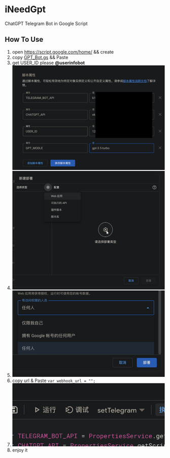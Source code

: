 # iNeedGpt
ChatGPT Telegram Bot in Google Script

## How To Use
1. open  https://script.google.com/home/ && create
2. copy [GPT_Bot.gs](https://github.com/xieyangroy/iNeedGpt/blob/main/GPT_Bot.gs "GPT_Bot.gs") && Paste
3. get USER_ID please **@userinfobot**![](image/File_1.png)
4. ![](image/File_2.png)
5. ![](image/File_3.png)
6. copy url & Paste `var webhook_url = "";`
7. ![](image/File_4.png)
8. enjoy it

